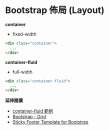 # Bootstrap 佈局 (Layout)

**container**

* fixed-width

```html
<div class="container">
  ...
</div>
```

**container-fluid**

* full-width

```html
<div class="container-fluid">
  ...
</div>
```

**延伸閱讀**

* [container-fluid 範例](http://www.w3schools.com/bootstrap/tryit.asp?filename=trybs_grid_container-fluid&stacked=h)
* [Bootstrap - Grid](http://getbootstrap.com/css/#grid)
* [Sticky Footer Template for Bootstrap](http://getbootstrap.com/examples/sticky-footer/)
